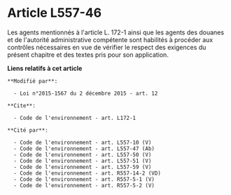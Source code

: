 # Article L557-46

Les agents mentionnés à l'article L. 172-1 ainsi que les agents des douanes et de l'autorité administrative compétente sont
habilités à procéder aux contrôles nécessaires en vue de vérifier le respect des exigences du présent chapitre et des textes
pris pour son application.

**Liens relatifs à cet article**

	**Modifié par**:

	  - Loi n°2015-1567 du 2 décembre 2015 - art. 12

	**Cite**:

	  - Code de l'environnement - art. L172-1

	**Cité par**:

	  - Code de l'environnement - art. L557-10 (V)
	  - Code de l'environnement - art. L557-47 (Ab)
	  - Code de l'environnement - art. L557-50 (V)
	  - Code de l'environnement - art. L557-51 (V)
	  - Code de l'environnement - art. L557-59 (V)
	  - Code de l'environnement - art. R557-14-2 (VD)
	  - Code de l'environnement - art. R557-5-1 (V)
	  - Code de l'environnement - art. R557-5-2 (V)
